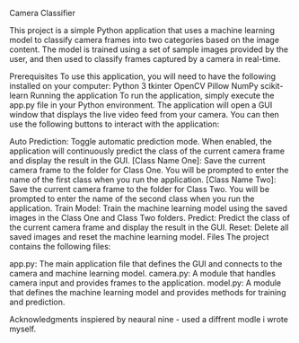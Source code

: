 Camera Classifier

This project is a simple Python application that uses a machine learning model to classify camera frames into two categories based on the image content. 
The model is trained using a set of sample images provided by the user, and then used to classify frames captured by a camera in real-time.

Prerequisites
To use this application, 
you will need to have the following installed on your computer:
Python 3
tkinter
OpenCV
Pillow
NumPy
scikit-learn
Running the application
To run the application, simply execute the app.py file in your Python environment. The application will open a GUI window that displays the live video feed from your camera. You can then use the following buttons to interact with the application:

Auto Prediction: 
Toggle automatic prediction mode. 
When enabled, the application will continuously predict the class of the current camera frame and display the result in the GUI.
[Class Name One]: Save the current camera frame to the folder for Class One. You will be prompted to enter the name of the first class when you run the application.
[Class Name Two]: Save the current camera frame to the folder for Class Two. You will be prompted to enter the name of the second class when you run the application.
Train Model: Train the machine learning model using the saved images in the Class One and Class Two folders.
Predict: Predict the class of the current camera frame and display the result in the GUI.
Reset: Delete all saved images and reset the machine learning model.
Files
The project contains the following files:

app.py: The main application file that defines the GUI and connects to the camera and machine learning model.
camera.py: A module that handles camera input and provides frames to the application.
model.py: A module that defines the machine learning model and provides methods for training and prediction.

Acknowledgments
inspiered by neaural nine - used a diffrent modle i wrote myself.
